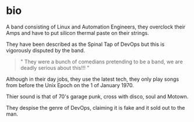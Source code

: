 # bio

A band consisting of Linux and Automation Engineers, they overclock their Amps and have to put silicon thermal paste on their strings.

They have been described as the Spinal Tap of DevOps but this is vigorously disputed by the band.

> " They were a bunch of comedians pretending to be a band, we are deadly serious about this!!! "

Although in their day jobs, they use the latest tech, they only play songs from before the Unix Epoch on the 1 of January 1970.

Thier sound is that of 70's garage punk, cross with disco, soul and Motown.

They despise the genre of DevOps, claiming it is fake and it sold out to the man.
